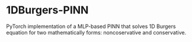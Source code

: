 # 1DBurgers-PINN
PyTorch implementation of a MLP-based PINN that solves 1D Burgers equation for two mathematically forms: noncoservative and conservative.
